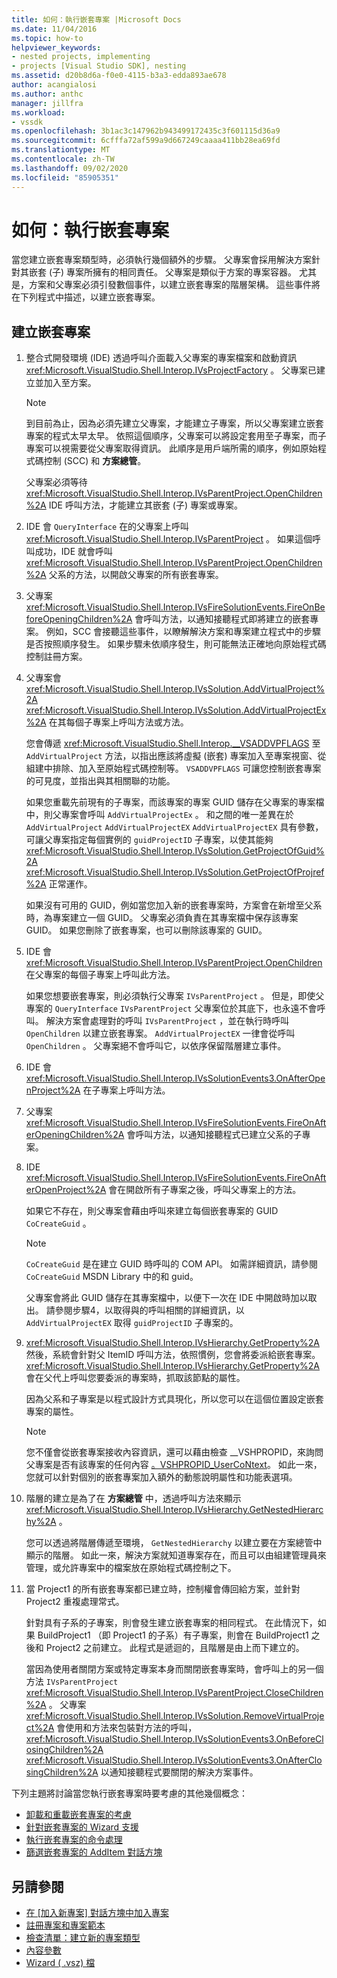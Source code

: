 ```yaml
---
title: 如何：執行嵌套專案 |Microsoft Docs
ms.date: 11/04/2016
ms.topic: how-to
helpviewer_keywords:
- nested projects, implementing
- projects [Visual Studio SDK], nesting
ms.assetid: d20b8d6a-f0e0-4115-b3a3-edda893ae678
author: acangialosi
ms.author: anthc
manager: jillfra
ms.workload:
- vssdk
ms.openlocfilehash: 3b1ac3c147962b943499172435c3f601115d36a9
ms.sourcegitcommit: 6cfffa72af599a9d667249caaaa411bb28ea69fd
ms.translationtype: MT
ms.contentlocale: zh-TW
ms.lasthandoff: 09/02/2020
ms.locfileid: "85905351"
---
```

# <a name="how-to-implement-nested-projects"></a>如何：執行嵌套專案

當您建立嵌套專案類型時，必須執行幾個額外的步驟。 父專案會採用解決方案針對其嵌套 (子) 專案所擁有的相同責任。 父專案是類似于方案的專案容器。 尤其是，方案和父專案必須引發數個事件，以建立嵌套專案的階層架構。 這些事件將在下列程式中描述，以建立嵌套專案。

## <a name="create-nested-projects"></a>建立嵌套專案

1. 整合式開發環境 (IDE) 透過呼叫介面載入父專案的專案檔案和啟動資訊 <xref:Microsoft.VisualStudio.Shell.Interop.IVsProjectFactory> 。 父專案已建立並加入至方案。

    > [!NOTE]
    > 到目前為止，因為必須先建立父專案，才能建立子專案，所以父專案建立嵌套專案的程式太早太早。 依照這個順序，父專案可以將設定套用至子專案，而子專案可以視需要從父專案取得資訊。 此順序是用戶端所需的順序，例如原始程式碼控制 (SCC) 和 **方案總管**。

     父專案必須等待 <xref:Microsoft.VisualStudio.Shell.Interop.IVsParentProject.OpenChildren%2A> IDE 呼叫方法，才能建立其嵌套 (子) 專案或專案。

2. IDE 會 `QueryInterface` 在的父專案上呼叫 <xref:Microsoft.VisualStudio.Shell.Interop.IVsParentProject> 。 如果這個呼叫成功，IDE 就會呼叫 <xref:Microsoft.VisualStudio.Shell.Interop.IVsParentProject.OpenChildren%2A> 父系的方法，以開啟父專案的所有嵌套專案。

3. 父專案 <xref:Microsoft.VisualStudio.Shell.Interop.IVsFireSolutionEvents.FireOnBeforeOpeningChildren%2A> 會呼叫方法，以通知接聽程式即將建立的嵌套專案。 例如，SCC 會接聽這些事件，以瞭解解決方案和專案建立程式中的步驟是否按照順序發生。 如果步驟未依順序發生，則可能無法正確地向原始程式碼控制註冊方案。

4. 父專案會 <xref:Microsoft.VisualStudio.Shell.Interop.IVsSolution.AddVirtualProject%2A> <xref:Microsoft.VisualStudio.Shell.Interop.IVsSolution.AddVirtualProjectEx%2A> 在其每個子專案上呼叫方法或方法。

     您會傳遞 <xref:Microsoft.VisualStudio.Shell.Interop.__VSADDVPFLAGS> 至 `AddVirtualProject` 方法，以指出應該將虛擬 (嵌套) 專案加入至專案視窗、從組建中排除、加入至原始程式碼控制等。 `VSADDVPFLAGS` 可讓您控制嵌套專案的可見度，並指出與其相關聯的功能。

     如果您重載先前現有的子專案，而該專案的專案 GUID 儲存在父專案的專案檔中，則父專案會呼叫 `AddVirtualProjectEx` 。 和之間的唯一差異在於 `AddVirtualProject` `AddVirtualProjectEX` `AddVirtualProjectEX` 具有參數，可讓父專案指定每個實例的 `guidProjectID` 子專案，以使其能夠 <xref:Microsoft.VisualStudio.Shell.Interop.IVsSolution.GetProjectOfGuid%2A> <xref:Microsoft.VisualStudio.Shell.Interop.IVsSolution.GetProjectOfProjref%2A> 正常運作。

     如果沒有可用的 GUID，例如當您加入新的嵌套專案時，方案會在新增至父系時，為專案建立一個 GUID。 父專案必須負責在其專案檔中保存該專案 GUID。 如果您刪除了嵌套專案，也可以刪除該專案的 GUID。

5. IDE 會 <xref:Microsoft.VisualStudio.Shell.Interop.IVsParentProject.OpenChildren> 在父專案的每個子專案上呼叫此方法。

     如果您想要嵌套專案，則必須執行父專案 `IVsParentProject` 。 但是，即使父專案的 `QueryInterface` `IVsParentProject` 父專案位於其底下，也永遠不會呼叫。 解決方案會處理對的呼叫 `IVsParentProject` ，並在執行時呼叫 `OpenChildren` 以建立嵌套專案。 `AddVirtualProjectEX` 一律會從呼叫 `OpenChildren` 。 父專案絕不會呼叫它，以依序保留階層建立事件。

6. IDE 會 <xref:Microsoft.VisualStudio.Shell.Interop.IVsSolutionEvents3.OnAfterOpenProject%2A> 在子專案上呼叫方法。

7. 父專案 <xref:Microsoft.VisualStudio.Shell.Interop.IVsFireSolutionEvents.FireOnAfterOpeningChildren%2A> 會呼叫方法，以通知接聽程式已建立父系的子專案。

8. IDE <xref:Microsoft.VisualStudio.Shell.Interop.IVsFireSolutionEvents.FireOnAfterOpenProject%2A> 會在開啟所有子專案之後，呼叫父專案上的方法。

     如果它不存在，則父專案會藉由呼叫來建立每個嵌套專案的 GUID `CoCreateGuid` 。

    > [!NOTE]
    > `CoCreateGuid` 是在建立 GUID 時呼叫的 COM API。 如需詳細資訊，請參閱 `CoCreateGuid` MSDN Library 中的和 guid。

     父專案會將此 GUID 儲存在其專案檔中，以便下一次在 IDE 中開啟時加以取出。 請參閱步驟4，以取得與的呼叫相關的詳細資訊，以 `AddVirtualProjectEX` 取得 `guidProjectID` 子專案的。

9. <xref:Microsoft.VisualStudio.Shell.Interop.IVsHierarchy.GetProperty%2A>然後，系統會針對父 ItemID 呼叫方法，依照慣例，您會將委派給嵌套專案。 <xref:Microsoft.VisualStudio.Shell.Interop.IVsHierarchy.GetProperty%2A>會在父代上呼叫您要委派的專案時，抓取該節點的屬性。

     因為父系和子專案是以程式設計方式具現化，所以您可以在這個位置設定嵌套專案的屬性。

    > [!NOTE]
    > 您不僅會從嵌套專案接收內容資訊，還可以藉由檢查 __VSHPROPID，來詢問父專案是否有該專案的任何內容 [。VSHPROPID_UserCoNtext](<xref:Microsoft.VisualStudio.Shell.Interop.__VSHPROPID.VSHPROPID_UserContext>)。 如此一來，您就可以針對個別的嵌套專案加入額外的動態說明屬性和功能表選項。

10. 階層的建立是為了在 **方案總管** 中，透過呼叫方法來顯示 <xref:Microsoft.VisualStudio.Shell.Interop.IVsHierarchy.GetNestedHierarchy%2A> 。

     您可以透過將階層傳遞至環境， `GetNestedHierarchy` 以建立要在方案總管中顯示的階層。 如此一來，解決方案就知道專案存在，而且可以由組建管理員來管理，或允許專案中的檔案放在原始程式碼控制之下。

11. 當 Project1 的所有嵌套專案都已建立時，控制權會傳回給方案，並針對 Project2 重複處理常式。

     針對具有子系的子專案，則會發生建立嵌套專案的相同程式。 在此情況下，如果 BuildProject1 （即 Project1 的子系）有子專案，則會在 BuildProject1 之後和 Project2 之前建立。 此程式是遞迴的，且階層是由上而下建立的。

     當因為使用者關閉方案或特定專案本身而關閉嵌套專案時，會呼叫上的另一個方法 `IVsParentProject` <xref:Microsoft.VisualStudio.Shell.Interop.IVsParentProject.CloseChildren%2A> 。 父專案 <xref:Microsoft.VisualStudio.Shell.Interop.IVsSolution.RemoveVirtualProject%2A> 會使用和方法來包裝對方法的呼叫， <xref:Microsoft.VisualStudio.Shell.Interop.IVsSolutionEvents3.OnBeforeClosingChildren%2A> <xref:Microsoft.VisualStudio.Shell.Interop.IVsSolutionEvents3.OnAfterClosingChildren%2A> 以通知接聽程式要關閉的解決方案事件。

下列主題將討論當您執行嵌套專案時要考慮的其他幾個概念：

- [卸載和重載嵌套專案的考慮](../../extensibility/internals/considerations-for-unloading-and-reloading-nested-projects.md)
- [針對嵌套專案的 Wizard 支援](../../extensibility/internals/wizard-support-for-nested-projects.md)
- [執行嵌套專案的命令處理](../../extensibility/internals/implementing-command-handling-for-nested-projects.md)
- [篩選嵌套專案的 AddItem 對話方塊](../../extensibility/internals/filtering-the-additem-dialog-box-for-nested-projects.md)

## <a name="see-also"></a>另請參閱

- [在 [加入新專案] 對話方塊中加入專案](../../extensibility/internals/adding-items-to-the-add-new-item-dialog-boxes.md)
- [註冊專案和專案範本](../../extensibility/internals/registering-project-and-item-templates.md)
- [檢查清單：建立新的專案類型](../../extensibility/internals/checklist-creating-new-project-types.md)
- [內容參數](../../extensibility/internals/context-parameters.md)
- [Wizard ( .vsz) 檔](../../extensibility/internals/wizard-dot-vsz-file.md)
